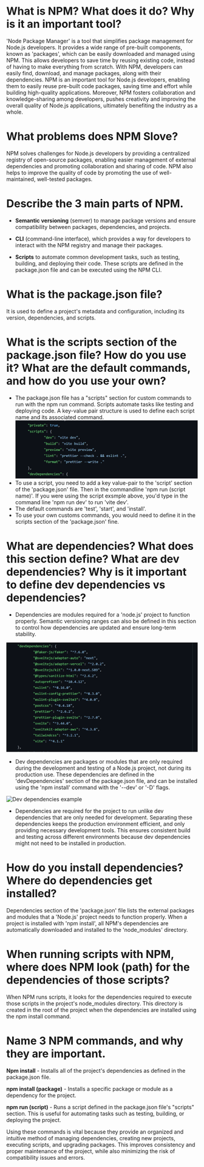 # What is NPM? What does it do? Why is it an important tool?
'Node Package Manager' is a tool that simplifies package management for Node.js developers. It provides a wide range of pre-built components, known as 'packages', which can be easily downloaded and managed using NPM. This allows developers to save time by reusing existing code, instead of having to make everything from scratch. With NPM, developers can easily find, download, and manage packages, along with their dependencies.
NPM is an important tool for Node.js developers, enabling them to easily reuse pre-built code packages, saving time and effort while building high-quality applications. Moreover, NPM fosters collaboration and knowledge-sharing among developers, pushes creativity and improving the overall quality of Node.js applications, ultimately benefiting the industry as a whole.

# What problems does NPM Slove?
NPM solves challenges for Node.js developers by providing a centralized registry of open-source packages, enabling easier management of external dependencies and promoting collaboration and sharing of code. NPM also helps to improve the quality of code by promoting the use of well-maintained, well-tested packages.

# Describe the 3 main parts of NPM.
- **Semantic versioning** (semver) to manage package versions and ensure compatibility between packages, dependencies, and projects.

 - **CLI** (command-line interface), which provides a way for developers to interact with the NPM registry and manage their packages.

- **Scripts** to automate common development tasks, such as testing, building, and deploying their code. These scripts are defined in the package.json file and can be executed using the NPM CLI.

# What is the package.json file?
 It is used to define a project's metadata and configuration, including its version, dependencies, and scripts.

# What is the scripts section of the package.json file? How do you use it? What are the default commands, and how do you use your own?
- The package.json file has a "scripts" section for custom commands to run with the npm run command. Scripts automate tasks like testing and deploying code. A key-value pair structure is used to define each script name and its associated command.
![script example](/pic/script.png)
 - To use a script, you need to add a key value-pair to the 'script' section of the 'package.json' file. Then in the commandline 'npm run (script name)'. If you were using the script exsmple above, you'd type in the command line 'npm run dev' to run 'vite dev'.
- The default commands are 'test', 'start', and 'install'.
- To use your own customs commands, you would need to define it in the scripts section of the 'package.json' fine.

# What are dependencies? What does this section define? What are dev dependencies? Why is it important to define dev dependencies vs dependencies?
- Dependencies are modules required for a 'node.js' project to function properly.
Semantic versioning ranges can also be defined in this section to control how dependencies are updated and ensure long-term stability. 

![Dev dependencies example](/pic/dev%20depend.png)
- Dev dependencies are packages or modules that are only required during the development and testing of a Node.js project, not during its production use. These dependencies are defined in the 'devDependencies' section of the package.json file, and can be installed using the 'npm install' command with the '--dev' or '-D' flags.

![Dev dependencies example](/pic/depend.png)
- Dependencies are required for the project to run unlike dev dependencies that are only needed for development. Separating these dependencies keeps the production environment efficient, and only providing necessary development tools. This ensures consistent build and testing across different environments because dev dependencies might not need to be installed in production.

# How do you install dependencies? Where do dependencies get installed?
Dependencies section of the 'package.json' file lists the external packages and modules that a 'Node.js' project needs to function properly. When a project is installed with 'npm install', all NPM's dependencies are automatically downloaded and installed to the 'node_modules' directory.

# When running scripts with NPM, where does NPM look (path) for the dependencies of those scripts?
When NPM runs scripts, it looks for the dependencies required to execute those scripts in the project's node_modules directory. This directory is created in the root of the project when the dependencies are installed using the npm install command.

# Name 3 NPM commands, and why they are important.

**Npm install** -  Installs all of the project's dependencies as defined in the package.json file.

**npm install (package)** - Installs a specific package or module as a dependency for the project.

**npm run (script)** - Runs a script defined in the package.json file's "scripts" section. This is useful for automating tasks such as testing, building, or deploying the project.

Using these commands is vital because they provide an organized and intuitive method of managing dependencies, creating new projects, executing scripts, and upgrading packages. This improves consistency and proper maintenance of the project, while also minimizing the risk of compatibility issues and errors.









